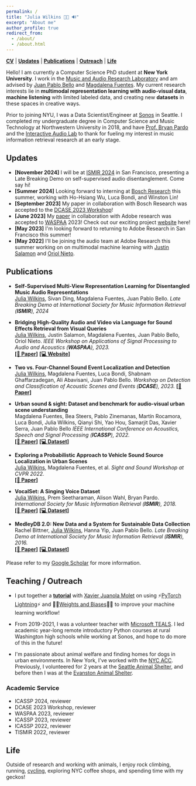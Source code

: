 ```yaml
---
permalink: /
title: "Julia Wilkins 👩‍💻 🔊"
excerpt: "About me"
author_profile: true
redirect_from: 
  - /about/
  - /about.html
---
```

[**CV**](./files/Julia_Wilkins_ResumeSept23.pdf) \| [**Updates**](#updates) \| [**Publications**](#publications) \| [**Outreach**](#outreach) \| [**Life**](#life)

Hello! I am currently a Computer Science PhD student at **New York University**. I work in the [Music and Audio Research Laboratory](https://steinhardt.nyu.edu/marl) and am advised by [Juan Pablo Bello](https://engineering.nyu.edu/faculty/juan-pablo-bello) and [Magdalena Fuentes](https://magdalenafuentes.github.io/). My current research interests lie in **multimodal representation learning with audio-visual data**, **machine listening** with limited labeled data, and creating new **datasets** in these spaces in creative ways.

Prior to joining NYU, I was a Data Scientist/Engineer at [Sonos](https://www.sonos.com/en-us/home) in Seattle. I completed my undergraduate degree in Computer Science and Music Technology at Northwestern University in 2018, and have [Prof. Bryan Pardo](https://bryan-pardo.github.io/) and the [Interactive Audio Lab](https://interactiveaudiolab.github.io/) to thank for fueling my interest in music information retrieval research at an early stage.


## Updates
- **[November 2024]** I will be at [ISMIR 2024](https://ismir2024.ismir.net/) in San Francisco, presenting a Late Breaking Demo on self-supervised audio disentanglement. Come say hi!
- **[Summer 2024]** Looking forward to interning at [Bosch Research](https://www.bosch.com/research/) this summer, working with Ho-Hsiang Wu, Luca Bondi, and Winston Lin!
- **[September 2023]** My paper in collaboration with Bosch Research was accepted to the [DCASE 2023 Workshop](https://dcase.community/workshop2023/index)!
- **[June 2023]** My [paper](https://arxiv.org/abs/2308.09089) in collaboration with Adobe research was accepted to [WASPAA](https://waspaa.com/) 2023!  Check out our exciting project [website](https://juliawilkins.github.io/sound-effects-retrieval-from-video/) here!
- **[May 2023]** I'm looking forward to returning to Adobe Research in San Francisco this summer!
- **[May 2022]** I'll be joining the audio team at Adobe Research this summer working on on multimodal machine learning with [Justin Salamon](https://www.justinsalamon.com/) and [Oriol Nieto](https://www.urinieto.com/). 


## Publications
- **Self-Supervised Multi-View Representation Learning for Disentangled Music Audio Representations** <br>
 <u>Julia Wilkins</u>, Sivan Ding, Magdalena Fuentes, Juan Pablo Bello. <i>Late Breaking Demo at International Society for Music Information Retrieval (**ISMIR**), 2024</i> <br> 


- **Bridging High-Quality Audio and Video via Language for Sound Effects Retrieval from Visual Queries** <br>
 <u>Julia Wilkins</u>, Justin Salamon, Magdalena Fuentes, Juan Pablo Bello, Oriol Nieto. <i>IEEE Workshop on Applications of Signal Processing to Audio and Acoustics (**WASPAA**), 2023.</i> <br> [**[📄 Paper]**](https://arxiv.org/abs/2308.09089) [**[💻 Website]**](https://juliawilkins.github.io/sound-effects-retrieval-from-video/)

- **Two vs. Four-Channel Sound Event Localization and Detection** <br>
 <u>Julia Wilkins</u>, Magdalena Fuentes, Luca Bondi, Shabnam Ghaffarzadegan, Ali Abavisani, Juan Pablo Bello. <i>Workshop on Detection and Classification of Acoustic Scenes and Events (**DCASE**), 2023.</i> [**[📄 Paper]**](https://arxiv.org/abs/2309.13343)

 - **Urban sound & sight: Dataset and benchmark for audio-visual urban scene understanding** <br>
 Magdalena Fuentes, Bea Steers, Pablo Zinemanas, Martín Rocamora, Luca Bondi, Julia Wilkins, Qianyi Shi, Yao Hou, Samarjit Das, Xavier Serra, Juan Pablo Bello <i>IEEE International Conference on Acoustics, Speech and Signal Processing (**ICASSP**), 2022.</i> <br> [**[📄 Paper]**](https://ieeexplore.ieee.org/abstract/document/9747644) [**[💻 Dataset]**](https://zenodo.org/record/6658386#.Yq-QrfPMK74)

 - **Exploring a Probabilistic Approach to Vehicle Sound Source Localization in Urban Scenes** <br>
 <u>Julia Wilkins</u>, Magdalena Fuentes, et al. <i>Sight and Sound Workshop at CVPR 2022.</i> <br> [**[📄 Paper]**](https://sightsound.org/papers/2022/Wilkins_Exploring_a_Probabilistic_Approach_to_Vehicle_Sound_Source_Localization_in_Urban_Scenes.pdf) 

- **VocalSet: A Singing Voice Dataset** <br>
 <u>Julia Wilkins</u>, Prem Seetharaman, Alison Wahl, Bryan Pardo. <i>International Society for Music Information Retrieval (**ISMIR**), 2018.</i> <br> [**[📄 Paper]**](http://ismir2018.ircam.fr/doc/pdfs/114_Paper.pdf) [**[💻 Dataset]**](https://zenodo.org/record/1193957)

 - **MedleyDB 2.0: New Data and a System for Sustainable Data Collection** <br>
 Rachel Bittner, <u>Julia Wilkins</u>, Hanna Yip, Juan Pablo Bello. <i>Late Breaking Demo at International Society for Music Information Retrieval (**ISMIR**), 2016.</i> <br> [**[📄 Paper]**](http://ismir2018.ircam.fr/doc/pdfs/114_Paper.pdf) [**[💻 Dataset]**](https://rachelbittner.weebly.com/uploads/3/2/1/8/32182799/bittner_ismirlbd-mdb_2016.pdf)




Please refer to my [Google Scholar](https://scholar.google.com/citations?user=EXrU-SMAAAAJ&hl=en) for more information.

## Teaching / Outreach
- I put together a [**tutorial**](https://github.com/juliawilkins/py-lightning-wandb-tutorial/tree/main) with [Xavier Juanola Molet](https://xavijuanola.github.io/) on using ⚡[PyTorch Lightning](https://lightning.ai/docs/pytorch/stable/)⚡ and 👩‍💻[Weights and Biases](https://wandb.ai/site/)👩‍💻 to improve your machine learning workflow!


- From 2019-2021, I was a volunteer teacher with [Microsoft TEALS](https://www.microsoft.com/en-us/teals). I led academic year-long remote introductory Python courses at rural Washington high schools while working at Sonos, and hope to do more of this in the future!
- I'm passionate about animal welfare and finding homes for dogs in urban environments. In New York, I've worked with the [NYC ACC](https://www.nycacc.org/). Previously, I volunteered for 2 years at the [Seattle Animal Shelter](https://www.seattle.gov/animal-shelter), and before then I was at the [Evanston Animal Shelter](http://evanstonanimalshelter.net/).

### Academic Service
- ICASSP 2024, reviewer
- DCASE 2023 Workshop, reviewer
- WASPAA 2023, reviewer
- ICASSP 2023, reviewer
- ICASSP 2022, reviewer
- TISMIR 2022, reviewer


## Life

Outside of research and working with animals, I enjoy rock climbing, running, [cycling](https://www.kruiscx.com/), exploring NYC coffee shops, and spending time with my geckos! 



